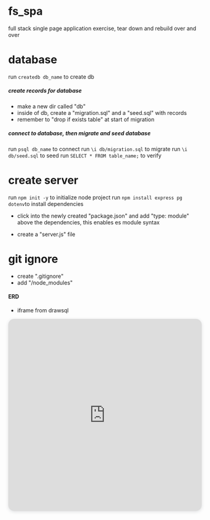# fs_spa
full stack single page application exercise, tear down and rebuild over and over


# database

 run `createdb db_name` to create db

##### create records for database
- make a new dir called "db"
- inside of db, create a "migration.sql" and a "seed.sql" with records
- remember to "drop if exists table" at start of migration

##### connect to database, then migrate and seed database
run `psql db_name` to connect
run `\i db/migration.sql` to migrate
run `\i db/seed.sql` to seed
run `SELECT * FROM table_name;` to verify

 <!-- # Create index.html
 - outside of db dir, create "index.html".
 - type "! + tab" inside the file to create boiler plate HTML -->

# create server

run `npm init -y` to initialize node project
run `npm install express pg dotenv`to install dependencies 
- click into the newly created "package.json" and add "type: module" above the dependencies, this enables es module syntax

- create a "server.js" file

<!-- run `node --watch server.js` -->







# git ignore
- create ".gitignore"
- add "/node_modules" 

#### ERD 
- iframe from drawsql
<iframe width="100%" height="500px" style="box-shadow: 0 2px 8px 0 rgba(63,69,81,0.16); border-radius:15px;" allowtransparency="true" allowfullscreen="true" scrolling="no" title="Embedded DrawSQL IFrame" frameborder="0" src="https://drawsql.app/teams/team-scott-1/diagrams/full-stack-spa-exercise/embed"></iframe>
